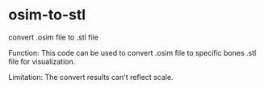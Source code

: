 # osim-to-stl
convert .osim file to .stl file

Function: This code can be used to convert .osim file to specific bones .stl file for visualization.

Limitation: The convert results can't reflect scale.
